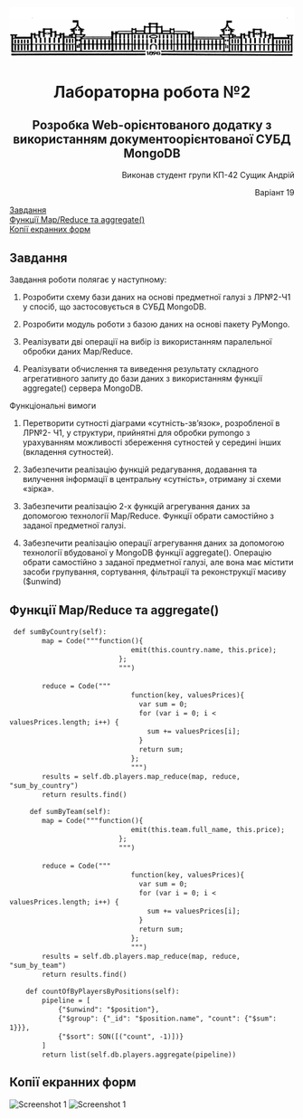 <p align='center'>
<img src="https://raw.githubusercontent.com/Sushchyk/DBLabs/master/img/kpi.png">
</p>
<h1 align="center">Лабораторна робота №2
<h2 align="center">Розробка Web-орієнтованого додатку з використанням
документоорієнтованої СУБД MongoDB</h2>
<p align="right">Виконав студент групи КП-42 Сущик Андрій</p>
<p align="right">Варіант 19</p>
<a href="#Завдання">Завдання</a><br>
<a href="#Функції-mapreduce-та-aggregate">Функції Map/Reduce та aggregate()</a><br>
<a href="#Копії-екранних-форм">Копії екранних форм</a><br>

## Завдання 
Завдання роботи полягає у наступному:


1. Розробити схему бази даних на основі предметної галузі з ЛР№2-Ч1 у
спосіб, що застосовується в СУБД MongoDB.


2. Розробити модуль роботи з базою даних на основі пакету PyMongo.


3. Реалізувати дві операції на вибір із використанням паралельної обробки
даних Map/Reduce.


4. Реалізувати обчислення та виведення результату складного агрегативного
запиту до бази даних з використанням функції aggregate() сервера
MongoDB.


Функціональні вимоги


1. Перетворити сутності діаграми «сутність-зв’язок», розробленої в ЛР№2-
Ч1, у структури, прийнятні для обробки pymongo з урахуванням
можливості збереження сутностей у середині інших (вкладення
сутностей).


2. Забезпечити реалізацію функцій редагування, додавання та вилучення
інформації в центральну «сутність», отриману зі схеми «зірка».


3. Забезпечити реалізацію 2-х функцій агрегування даних за допомогою
технології Map/Reduce. Функції обрати самостійно з заданої предметної
галузі.


4. Забезпечити реалізацію операції агрегування даних за допомогою
технології вбудованої у MongoDB функції aggregate(). Операцію обрати
самостійно з заданої предметної галузі, але вона має містити засоби
групування, сортування, фільтрації та реконструкції масиву ($unwind)

## Функції Map/Reduce та aggregate()
```
 def sumByCountry(self):
        map = Code("""function(){
                              emit(this.country.name, this.price);
        		           };
        		           """)

        reduce = Code("""
        					  function(key, valuesPrices){
        						var sum = 0;
        						for (var i = 0; i < valuesPrices.length; i++) {
        						  sum += valuesPrices[i];
        						}
        						return sum;
        		              };
        		              """)
        results = self.db.players.map_reduce(map, reduce, "sum_by_country")
        return results.find()
```
```
     def sumByTeam(self):
        map = Code("""function(){
                              emit(this.team.full_name, this.price);
        		           };
        		           """)

        reduce = Code("""
        					  function(key, valuesPrices){
        						var sum = 0;
        						for (var i = 0; i < valuesPrices.length; i++) {
        						  sum += valuesPrices[i];
        						}
        						return sum;
        		              };
        		              """)
        results = self.db.players.map_reduce(map, reduce, "sum_by_team")
        return results.find()
```
```
    def countOfByPlayersByPositions(self):
        pipeline = [
            {"$unwind": "$position"},
            {"$group": {"_id": "$position.name", "count": {"$sum": 1}}},
            {"$sort": SON([("count", -1)])}
        ]
        return list(self.db.players.aggregate(pipeline))
````
## Копії екранних форм 
![Screenshot 1](https://raw.githubusercontent.com/Sushchyk/DBLabs/master/lab2/screenshots/1.png)
![Screenshot 1](https://raw.githubusercontent.com/Sushchyk/DBLabs/master/lab2/screenshots/2.png)

